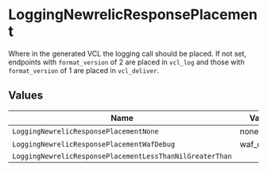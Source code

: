 # LoggingNewrelicResponsePlacement

Where in the generated VCL the logging call should be placed. If not set, endpoints with `format_version` of 2 are placed in `vcl_log` and those with `format_version` of 1 are placed in `vcl_deliver`.



## Values

| Name                                                     | Value                                                    |
| -------------------------------------------------------- | -------------------------------------------------------- |
| `LoggingNewrelicResponsePlacementNone`                   | none                                                     |
| `LoggingNewrelicResponsePlacementWafDebug`               | waf_debug                                                |
| `LoggingNewrelicResponsePlacementLessThanNilGreaterThan` | <nil>                                                    |